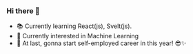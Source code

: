### Hi there 👋

- 📚 Currently learning React(js), Svelt(js).
- 🤖 Currently interested in Machine Learning
- 🚀 At last, gonna start self-employed career in this year! 😎✨

<!--
**azmok/azmok** is a ✨ _special_ ✨ repository because its `README.md` (this file) appears on your GitHub profile.

Here are some ideas to get you started:

- 🔭 I’m currently working on ...
- 🌱 I’m currently learning ...
- 👯 I’m looking to collaborate on ...
- 🤔 I’m looking for help with ...
- 💬 Ask me about ...
- 📫 How to reach me: ...
- 😄 Pronouns: ...
- ⚡ Fun fact: ...
-->
